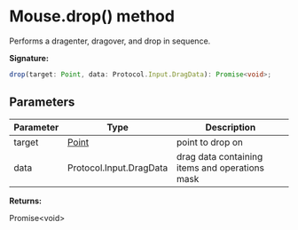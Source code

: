 # Mouse.drop() method

Performs a dragenter, dragover, and drop in sequence.

**Signature:**

```typescript
drop(target: Point, data: Protocol.Input.DragData): Promise<void>;
```

## Parameters

| Parameter | Type                          | Description                                    |
| --------- | ----------------------------- | ---------------------------------------------- |
| target    | [Point](./puppeteer.point.md) | point to drop on                               |
| data      | Protocol.Input.DragData       | drag data containing items and operations mask |

**Returns:**

Promise&lt;void&gt;

